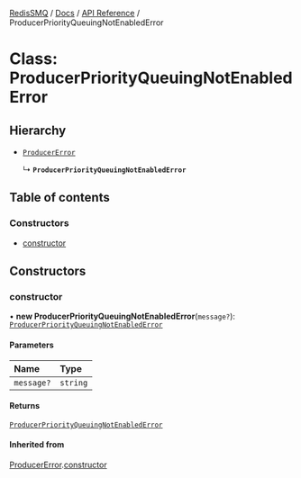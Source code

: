 [RedisSMQ](../../../README.md) / [Docs](../../README.md) / [API Reference](../README.md) / ProducerPriorityQueuingNotEnabledError

# Class: ProducerPriorityQueuingNotEnabledError

## Hierarchy

- [`ProducerError`](ProducerError.md)

  ↳ **`ProducerPriorityQueuingNotEnabledError`**

## Table of contents

### Constructors

- [constructor](ProducerPriorityQueuingNotEnabledError.md#constructor)

## Constructors

### constructor

• **new ProducerPriorityQueuingNotEnabledError**(`message?`): [`ProducerPriorityQueuingNotEnabledError`](ProducerPriorityQueuingNotEnabledError.md)

#### Parameters

| Name | Type |
| :------ | :------ |
| `message?` | `string` |

#### Returns

[`ProducerPriorityQueuingNotEnabledError`](ProducerPriorityQueuingNotEnabledError.md)

#### Inherited from

[ProducerError](ProducerError.md).[constructor](ProducerError.md#constructor)
